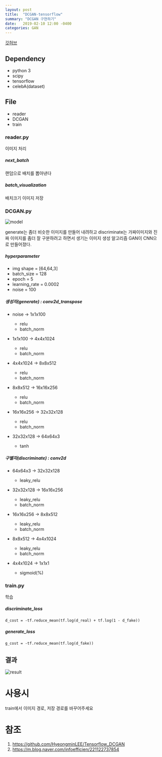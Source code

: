 ```yaml
---
layout: post
title:  "DCGAN-tensorflow"
summary: "DCGAN 구현하기"
date:   2019-02-10 12:00 -0400
categories: GAN
---
```

[깃허브](https://github.com/jjeamin/my_gan/tree/master/dcgan)
## Dependency
- python 3
- scipy
- tensorflow
- celebA(dataset)

## File
- reader
- DCGAN
- train

### reader.py
이미지 처리

##### next_batch
랜덤으로 배치를 뽑아낸다

##### batch_visualization
배치크기 이미지 저장

### DCGAN.py


![model](https://github.com/jjeamin/jjeamin.github.io/raw/master/_posts/post_img/dcgan/dcgan_architecture.png)


generate는 좀더 비슷한 이미지를 만들어 내려하고 discriminate는 가짜이미지와 진짜 이미지를 좀더 잘 구분하려고 하면서 생기는 이미지 생성 알고리즘 GAN이 CNN으로 만들어졌다.

##### hyperparameter
- img shape = [64,64,3]
- batch_size = 128
- epoch = 5
- learning_rate = 0.0002
- noise = 100

##### 생성자(generate) : conv2d_transpose
- noise     -> 1x1x100
  + relu
  + batch_norm


- 1x1x100   -> 4x4x1024
  + relu
  + batch_norm


- 4x4x1024  -> 8x8x512
  + relu
  + batch_norm


- 8x8x512   -> 16x16x256
  + relu
  + batch_norm


- 16x16x256 -> 32x32x128
  + relu
  + batch_norm


- 32x32x128 -> 64x64x3
  + tanh


##### 구별자(discriminate) : conv2d
- 64x64x3  -> 32x32x128
  + leaky_relu


- 32x32x128 -> 16x16x256
  + leaky_relu
  + batch_norm


- 16x16x256 -> 8x8x512
  + leaky_relu
  + batch_norm


- 8x8x512  -> 4x4x1024
  + leaky_relu
  + batch_norm


- 4x4x1024 -> 1x1x1
  + sigmoid(%)


### train.py
학습

##### discriminate_loss

```
d_cost = -tf.reduce_mean(tf.log(d_real) + tf.log(1 - d_fake))
```

##### generate_loss

```
g_cost = -tf.reduce_mean(tf.log(d_fake))
```

## 결과

![result](https://github.com/jjeamin/jjeamin.github.io/raw/master/_posts/post_img/dcgan/result.jpg)


# 사용시
train에서 이미지 경로, 저장 경로를 바꾸어주세요

# 참조
1. https://github.com/HyeongminLEE/Tensorflow_DCGAN
2. https://m.blog.naver.com/infoefficien/221122737854
